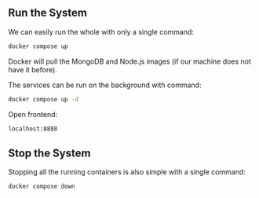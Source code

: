 ## Run the System
We can easily run the whole with only a single command:
```bash
docker compose up
```

Docker will pull the MongoDB and Node.js images (if our machine does not have it before).

The services can be run on the background with command:
```bash
docker compose up -d
```

Open frontend:
```bash
localhost:8888
```

## Stop the System
Stopping all the running containers is also simple with a single command:
```bash
docker compose down
```